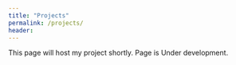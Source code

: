 ```yaml
---
title: "Projects"
permalink: /projects/
header:
---
```


This page will host my project shortly.
Page is Under development.
